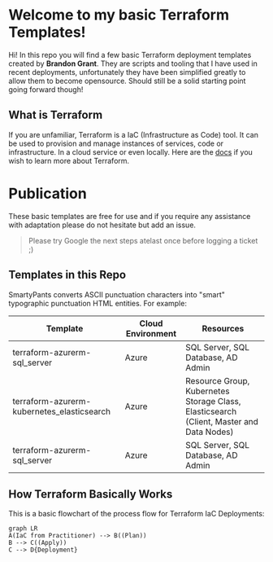 # Welcome to my basic Terraform Templates!

Hi! In this repo you will find a few basic Terraform deployment templates created by **Brandon Grant**. They are scripts and tooling that I have used in recent deployments, unfortunately they have been simplified greatly to allow them to become opensource. Should still be a solid starting point going forward though!


## What is Terraform

If you are unfamiliar, Terraform is a IaC (Infrastructure as Code) tool. It can be used to provision and manage instances of services, code or infrastructure. In a cloud service or even locally.
Here are the [docs](https://www.terraform.io/docs/index.html) if you wish to learn more about Terraform.

# Publication

These basic templates are free for use and if you require any assistance with adaptation please do not hesitate but add an issue.

> Please try Google the next steps atelast once before logging a ticket ;)


## Templates in this Repo

SmartyPants converts ASCII punctuation characters into "smart" typographic punctuation HTML entities. For example:

|Template                                      |Cloud Environment   |Resources                                                                               |
|----------------------------------------------|--------------------|----------------------------------------------------------------------------------------|
|terraform-azurerm-sql_server                  |Azure               |SQL Server, SQL Database, AD Admin                                                      |
|terraform-azurerm-kubernetes_elasticsearch    |Azure               |Resource Group, Kubernetes Storage Class, Elasticsearch (Client, Master and Data Nodes) |
|terraform-azurerm-sql_server                  |Azure               |SQL Server, SQL Database, AD Admin                                                      |

## How Terraform Basically Works

This is a basic flowchart of the process flow for Terraform IaC Deployments:

```mermaid
graph LR
A(IaC from Practitioner) --> B((Plan))
B --> C((Apply))
C --> D{Deployment}
```